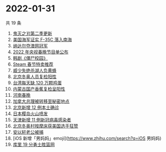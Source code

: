 # 2022-01-31

共 19 条

<!-- BEGIN ZHIHUSEARCH -->
<!-- 最后更新时间 Mon Jan 31 2022 05:09:12 GMT+0800 (China Standard Time) -->
1. [鬼灭之刃第二季更新](https://www.zhihu.com/search?q=鬼灭之刃)
1. [美国海军证实 F-35C 落入南海](https://www.zhihu.com/search?q=美国海军证实)
1. [纳达尔夺澳网冠军](https://www.zhihu.com/search?q=纳达尔)
1. [2022 年央视春晚节目单公布](https://www.zhihu.com/search?q=春晚节目单)
1. [韩剧《僵尸校园》](https://www.zhihu.com/search?q=僵尸校园)
1. [Steam 春节特卖推荐](https://www.zhihu.com/search?q=Steam)
1. [威少失绝杀湖人负黄蜂](https://www.zhihu.com/search?q=湖人)
1. [北京冬奥人员复检阳性](https://www.zhihu.com/search?q=北京冬奥人员复检阳性)
1. [台湾每天缺 120 万颗鸡蛋](https://www.zhihu.com/search?q=台湾每天缺120万颗鸡蛋)
1. [内蒙古国产香蕉复检呈阳性](https://www.zhihu.com/search?q=内蒙古国产香蕉复检呈阳性)
1. [河南春晚](https://www.zhihu.com/search?q=河南春晚)
1. [加拿大总理被转移至秘密地点](https://www.zhihu.com/search?q=加拿大总理)
1. [北京新增 12 例本土确诊 ](https://www.zhihu.com/search?q=北京新增)
1. [日本樱岛火山喷发](https://www.zhihu.com/search?q=日本樱岛火山喷发)
1. [天津新增 11 例新冠病毒感染者](https://www.zhihu.com/search?q=天津疫情)
1. [北京冬奥村按摩床获美国选手狂赞](https://www.zhihu.com/search?q=北京冬奥村)
1. [安以轩老公被捕](https://www.zhihu.com/search?q=安以轩老公)
1. [iOS 新增「男妈妈」emoji](https://www.zhihu.com/search?q=iOS 男妈妈)
1. [库里 19 分勇士胜篮网](https://www.zhihu.com/search?q=勇士)
<!-- END ZHIHUSEARCH -->

